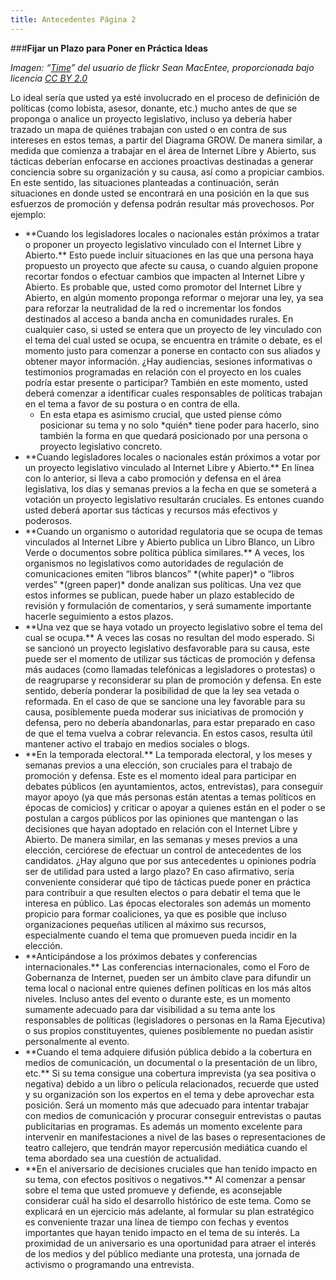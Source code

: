 ```yaml
---
title: Antecedentes Página 2
---
```


###**Fijar un Plazo para Poner en Práctica Ideas**

*Imagen: “<a href="http://www.flickr.com/photos/smemon/4961717384" target="_blank">Time</a>” del usuario de flickr Sean MacEntee, proporcionada bajo licencia <a href="https://creativecommons.org/licenses/by/2.0/" target="_blank">CC BY 2.0</a>*

Lo ideal sería que usted ya esté involucrado en el proceso de definición de políticas (como lobista, asesor, donante, etc.) mucho antes de que se proponga o analice un proyecto legislativo, incluso ya debería haber trazado un mapa de quiénes trabajan con usted o en contra de sus intereses en estos temas, a partir del Diagrama GROW. De manera similar, a medida que comienza a trabajar en el área de Internet  Libre y Abierto, sus tácticas deberían enfocarse en acciones proactivas destinadas a generar conciencia sobre su organización y su causa, así como a propiciar cambios. En este sentido, las situaciones planteadas a continuación, serán situaciones en donde usted se encontrará en una posición en la que sus esfuerzos de promoción y defensa podrán resultar más provechosos. Por ejemplo:

<ul>
<li>**Cuando los legisladores locales o nacionales están próximos a tratar o proponer un proyecto legislativo vinculado con el Internet  Libre y Abierto.** Esto puede incluir situaciones en las que una persona haya propuesto un proyecto que afecte su causa, o cuando alguien propone recortar fondos o efectuar cambios que impacten al Internet Libre y Abierto. Es probable que, usted como promotor del Internet Libre y Abierto, en algún momento proponga reformar o mejorar una ley, ya sea para reforzar la neutralidad de la red o incrementar los fondos destinados al acceso a banda ancha en comunidades rurales. En cualquier caso, si usted se entera que un proyecto de ley vinculado con el tema del cual usted se ocupa, se encuentra en trámite o debate, es el momento justo para comenzar a ponerse en contacto con sus aliados y obtener mayor información. ¿Hay audiencias, sesiones informativas o testimonios programadas en relación con el proyecto en los cuales podría estar presente o participar? También en este momento, usted deberá comenzar a identificar cuales responsables de políticas trabajan en el tema a favor de su postura o en contra de ella.
<ul><li>En esta etapa es asimismo crucial, que usted piense cómo posicionar su tema y no solo *quién* tiene poder para hacerlo, sino también la forma en que quedará posicionado por una persona o proyecto legislativo concreto. </ul>

<li>**Cuando legisladores locales o nacionales están próximos a votar por un proyecto legislativo vinculado al Internet Libre y Abierto.** En línea con lo anterior, si lleva a cabo promoción y defensa en el área legislativa, los días y semanas previos a la fecha en que se someterá a votación un proyecto legislativo resultarán cruciales. Es entones cuando usted deberá aportar sus tácticas y recursos más efectivos y poderosos.

<li>**Cuando un organismo o autoridad regulatoria que se ocupa de temas vinculados al Internet Libre y Abierto publica un Libro Blanco, un Libro Verde o documentos sobre política pública similares.** A veces, los organismos no legislativos como autoridades de regulación de comunicaciones emiten “libros blancos” *(white paper)* o “libros verdes” *(green paper)* donde analizan sus políticas. Una vez que estos informes se publican, puede haber un plazo establecido de revisión y formulación de comentarios, y será sumamente importante hacerle seguimiento a estos plazos.

<li>**Una vez que se haya votado un proyecto legislativo sobre el tema del cual se ocupa.** A veces las cosas no resultan del modo esperado. Si se sancionó un proyecto legislativo desfavorable para su causa, este puede ser el momento de utilizar sus tácticas de promoción y defensa más audaces (como llamadas telefónicas a legisladores o protestas) o de reagruparse y reconsiderar su plan de promoción y defensa. En este sentido, debería ponderar la posibilidad de que la ley sea vetada o reformada. En el caso de que se sancione una ley favorable para su causa, posiblemente pueda moderar sus iniciativas de promoción y defensa, pero no debería abandonarlas, para estar preparado en caso de que el tema vuelva a cobrar relevancia. En estos casos, resulta útil mantener activo el trabajo en medios sociales o blogs.

<li>**En la temporada electoral.** La temporada electoral, y los meses y semanas previos a una elección, son cruciales para el trabajo de promoción y defensa. Este es el momento ideal para participar en debates públicos (en ayuntamientos, actos, entrevistas), para conseguir mayor apoyo (ya que más personas están atentas a temas políticos en épocas de comicios) y criticar o apoyar a quienes están en el poder o se postulan a cargos públicos por las opiniones que mantengan o las decisiones que hayan adoptado en relación con el Internet Libre y Abierto. De manera similar, en las semanas y meses previos a una elección, cerciórese de efectuar un control de antecedentes de los candidatos. ¿Hay alguno que por sus antecedentes u opiniones podría ser de utilidad para usted a largo plazo? En caso afirmativo, sería conveniente considerar qué tipo de tácticas puede poner en práctica para contribuir a que resulten electos o para debatir el tema que le interesa en público. Las épocas electorales son además un momento propicio para formar coaliciones, ya que es posible que incluso organizaciones pequeñas utilicen al máximo sus recursos, especialmente cuando el tema que promueven pueda incidir en la elección. 

<li>**Anticipándose a los próximos debates y conferencias internacionales.** Las conferencias internacionales, como el Foro de Gobernanza de Internet, pueden ser un ámbito clave para difundir un tema local o nacional entre quienes definen políticas en los más altos niveles. Incluso antes del evento o durante este, es un momento sumamente adecuado para dar visibilidad a su tema ante los responsables de políticas (legisladores o personas en la Rama Ejecutiva) o sus propios constituyentes, quienes posiblemente no puedan asistir personalmente al evento.

<li>**Cuando el tema adquiere difusión pública debido a la cobertura en medios de comunicación, un documental o la presentación de un libro, etc.**  Si su tema consigue una cobertura imprevista (ya sea positiva o negativa) debido a un libro o película relacionados, recuerde que usted y su organización son los expertos en el tema y debe aprovechar esta posición. Será un momento más que adecuado para intentar trabajar con medios de comunicación y procurar conseguir entrevistas o pautas publicitarias en programas. Es además un momento excelente para intervenir en manifestaciones a nivel de las bases o representaciones de teatro callejero, que tendrán mayor repercusión mediática cuando el tema abordado sea una cuestión de actualidad.

<li>**En el aniversario de decisiones cruciales que han tenido impacto en su tema, con efectos positivos o negativos.** Al comenzar a pensar sobre el tema que usted promueve y defiende, es aconsejable considerar cuál ha sido el desarrollo histórico de este tema. Como se explicará en un ejercicio más adelante, al formular su plan estratégico es conveniente trazar una línea de tiempo con fechas y eventos importantes que hayan tenido impacto en el tema de su interés. La proximidad de un aniversario es una oportunidad para atraer el interés de los medios y del público mediante una protesta, una jornada de activismo o programando una entrevista. </ul>
